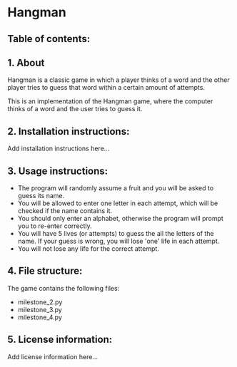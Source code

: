 # Hangman

## Table of contents:

## 1. About

Hangman is a classic game in which a player thinks of a word and the other player tries to guess that word within a certain amount of attempts.

This is an implementation of the Hangman game, where the computer thinks of a word and the user tries to guess it. 

## 2. Installation instructions:

Add installation instructions here...

## 3. Usage instructions:

- The program will randomly assume a fruit and you will be asked to guess its name.
- You will be allowed to enter one letter in each attempt, which will be checked if the name contains it.
- You should only enter an alphabet, otherwise the program will prompt you to re-enter correctly.
- You will have 5 lives (or attempts) to guess the all the letters of the name. If your guess is wrong, you will lose 'one' life in each attempt.
- You will not lose any life for the correct attempt.

## 4. File structure:

The game contains the following files:
- milestone_2.py
- milestone_3.py
- milestone_4.py

## 5. License information:

Add license information here...
